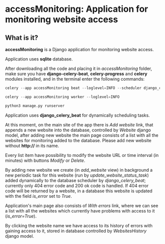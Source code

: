# accessMonitoring: Application for monitoring website access 


## What is it?
**accessMonitoring** is a Django application for monitoring website access.

Application uses **sqlite** database.

After downloading all the code and placing it in *accessMonitoring* folder, make sure you have **django-celery-beat**, **celery-progress** and **celery** modules installed,
and in the terminal enter the following commands:

```python
celery --app accessMonitoring beat --loglevel=INFO --scheduler django_celery_beat.schedulers:DatabaseScheduler
```

```python
celery --app accessMonitoring worker --loglevel=INFO
```

```python
python3 manage.py runserver
```

Application uses **django_celery_beat** for dynamically scheduling tasks.

At this moment, on the main site of the app there is *Add website* link, that appends a new website into the database, controlled by *Website* django model, after adding new website the main page consists of a list with all the websites for monitoring added to the database. Please add new website without **http://** in its name.

Every list item have possibility to modify the website URL or time interval (in minutes) with buttons *Modify* or *Delete*.

By adding new website we create (in *add_website* view) in background a new periodic task for this website (run by *update_website_status_task*) added dynamically to the database scheduler by *django_celery_beat*; currently only 404 error code and 200 ok code is handled. If 404 error code will be returned by a website, in a database this website is updated with the field *is_error* set to *True*.

Application's main page also consists of *With errors* link, where we can see a list with all the websites which currently have problems with access to it (*is_error=True*).

By clicking the website name we have access to its history of errors with gaining access to it, stored in database controlled by *WebsitesHistory* django model. 
